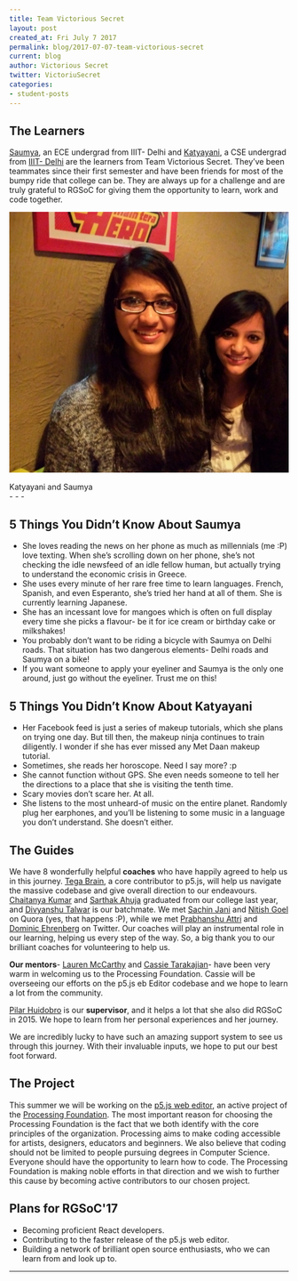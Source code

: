 ```yaml
---
title: Team Victorious Secret
layout: post
created_at: Fri July 7 2017
permalink: blog/2017-07-07-team-victorious-secret
current: blog
author: Victorious Secret
twitter: VictoriuSecret
categories:
- student-posts
---
```


## The Learners

[Saumya](https://github.com/saumya1906), an ECE undergrad from IIIT- Delhi and [Katyayani](https://github.com/Katy310), a CSE undergrad from [IIIT- Delhi](https://iiitd.ac.in/) are the learners from Team Victorious Secret. They’ve been teammates since their first semester and have been friends for most of the bumpy ride that college can be. They are always up for a challenge and are truly grateful to RGSoC for giving them the opportunity to learn, work and code together. 

![Team Victorious Secret](/img/blog/2017/team_victorious_secret.jpg)
<div class="image-credits">Katyayani and Saumya</div>
- - -

## 5 Things You Didn’t Know About Saumya

* She loves reading the news on her phone as much as millennials (me :P) love texting. When she’s scrolling down on her phone, she’s not checking the idle newsfeed of an idle fellow human, but actually trying to understand the economic crisis in Greece.
* She uses every minute of her rare free time to learn languages. French, Spanish, and even Esperanto, she’s tried her hand at all of them. She is currently learning Japanese.
* She has an incessant love for mangoes which is often on full display every time she picks a flavour- be it for ice cream or birthday cake or milkshakes!
* You probably don’t want to be riding a bicycle with Saumya on Delhi roads. That situation has two dangerous elements- Delhi roads and Saumya on a bike!
* If you want someone to apply your eyeliner and Saumya is the only one around, just go without the eyeliner. Trust me on this! 

## 5 Things You Didn’t Know About Katyayani

* Her Facebook feed is just a series of makeup tutorials, which she plans on trying one day. But till then, the makeup ninja continues to train diligently. I wonder if she has ever missed any Met Daan makeup tutorial.
* Sometimes, she reads her horoscope. Need I say more? :p 
* She cannot function without GPS. She even needs someone to tell her the directions to a place that she is visiting the tenth time.
* Scary movies don’t scare her. At all.
* She listens to the most unheard-of music on the entire planet. Randomly plug her earphones, and you’ll be listening to some music in a language you don’t understand. She doesn’t either. 

## The Guides

We have 8 wonderfully helpful **coaches** who have happily agreed to help us in this journey. [Tega Brain](https://github.com/tegacodes), a core contributor to p5.js, will help us navigate the massive codebase and give overall direction to our endeavours. [Chaitanya Kumar](https://github.com/ChaitanyaKr) and [Sarthak Ahuja](https://github.com/jokereactive) graduated from our college last year, and [Divyanshu Talwar](https://github.com/divyanshu-talwar) is our batchmate. We met [Sachin Jani](https://github.com/5achinJani) and [Nitish Goel](https://github.com/nitishg) on Quora (yes, that happens :P), while we met [Prabhanshu Attri](https://github.com/PrabhanshuAttri) and [Dominic Ehrenberg](https://github.com/djungowski) on Twitter. Our coaches will play an instrumental role in our learning, helping us every step of the way. So, a big thank you to our brilliant coaches for volunteering to help us.

**Our mentors**- [Lauren McCarthy](https://github.com/lmccart) and [Cassie Tarakajian](https://github.com/catarak)- have been very warm in welcoming us to the Processing Foundation. Cassie will be overseeing our efforts on the p5.js eb Editor codebase and we hope to learn a lot from the community.

[Pilar Huidobro](https://github.com/Althaire) is our **supervisor**, and it helps a lot that she also did RGSoC in 2015. We hope to learn from her personal experiences and her journey. 

We are incredibly lucky to have such an amazing support system to see us through this journey. With their invaluable inputs, we hope to put our best foot forward.

## The Project

This summer we will be working on the [p5.js web editor](https://github.com/processing/p5.js-web-editor), an active project of the [Processing Foundation](https://github.com/processing). The most important reason for choosing the Processing Foundation is the fact that we both identify with the core principles of the organization. Processing aims to make coding accessible for artists, designers, educators and beginners. We also believe that coding should not be limited to people pursuing degrees in Computer Science. Everyone should have the opportunity to learn how to code. The Processing Foundation is making noble efforts in that direction and we wish to further this cause by becoming active contributors to our chosen project.

## Plans for RGSoC'17
 
* Becoming proficient React developers.
* Contributing to the faster release of the p5.js web editor.
* Building a network of brilliant open source enthusiasts, who we can learn from and look up to.

---





